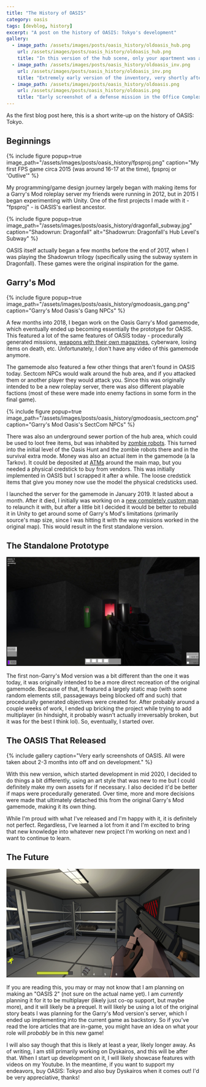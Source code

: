 ```yaml
---
title: "The History of OASIS"
category: oasis
tags: [devblog, history]
excerpt: "A post on the history of OASIS: Tokyo's development"
gallery:
  - image_path: /assets/images/posts/oasis_history/oldoasis_hub.png
    url: /assets/images/posts/oasis_history/oldoasis_hub.png
    title: "In this version of the hub scene, only your apartment was accessible. The trigger to leave was outside the apartment's door."
  - image_path: /assets/images/posts/oasis_history/oldoasis_inv.png
    url: /assets/images/posts/oasis_history/oldoasis_inv.png
    title: "Extremely early version of the inventory, very shortly after making the first version of the grid inventory (originally it was only a simple list inventory with a weight limit)"
  - image_path: /assets/images/posts/oasis_history/oldoasis.png
    url: /assets/images/posts/oasis_history/oldoasis.png
    title: "Early screenshot of a defense mission in the Office Complex area."
---
```


As the first blog post here, this is a short write-up on the history of OASIS: Tokyo.

## Beginnings

{% include figure popup=true image_path="/assets/images/posts/oasis_history/fpsproj.png" caption="My first FPS game circa 2015 (was around 16-17 at the time), fpsproj or 'Outlive'" %}

My programming/game design journey largely began with making items for a Garry's Mod roleplay server my friends were running in 2012, but in 2015 I began experimenting with Unity. One of the first projects I made with it - "fpsproj" - is OASIS's earliest ancestor.

{% include figure popup=true image_path="/assets/images/posts/oasis_history/dragonfall_subway.jpg" caption="Shadowrun: Dragonfall" alt="Shadowrun: Dragonfall's Hub Level's Subway" %}

OASIS itself actually began a few months before the end of 2017, when I was playing the Shadowrun trilogy (specifically using the subway system in Dragonfall). These games were the original inspiration for the game.

## Garry's Mod

{% include figure popup=true image_path="/assets/images/posts/oasis_history/gmodoasis_gang.png" caption="Garry's Mod Oasis's Gang NPCs" %}

A few months into 2018, I began work on the Oasis Garry's Mod gamemode, which eventually ended up becoming essentially the prototype for OASIS. This featured a lot of the same features of OASIS today - procedurally generated missions, [weapons with their own magazines](https://www.youtube.com/watch?v=8QzpgOPzgL4), cyberware, losing items on death, etc. Unfortunately, I don't have any video of this gamemode anymore.

The gamemode also featured a few other things that aren't found in OASIS today. Sectcom NPCs would walk around the hub area, and if you attacked them or another player they would attack you. Since this was originally intended to be a new roleplay server, there was also different playable factions (most of these were made into enemy factions in some form in the final game). 

{% include figure popup=true image_path="/assets/images/posts/oasis_history/gmodoasis_sectcom.png" caption="Garry's Mod Oasis's SectCom NPCs" %}

There was also an underground sewer portion of the hub area, which could be used to loot free items, but was inhabited by [zombie robots](/assets/images/posts/oasis_history/gmodoasis_robotzombie.png). This turned into the initial level of the Oasis Hunt and the zombie robots there and in the survival extra mode. Money was also an actual item in the gamemode (a la Tarkov). It could be deposited at [ATMs](/assets/images/posts/oasis_history/gmodoasis_atm.png) around the main map, but you needed a physical credstick to buy from vendors. This was initially implemented in OASIS but I scrapped it after a while. The loose credstick items that give you money now use the model the physical credsticks used.

I launched the server for the gamemode in January 2019. It lasted about a month. After it died, I initially was working on a [new completely custom map](/assets/images/posts/oasis_history/rp_kanda_hl2.png) to relaunch it with, but after a little bit I decided it would be better to rebuild it in Unity to get around some of Garry's Mod's limitations (primarily source's map size, since I was hitting it with the way missions worked in the original map). This would result in the first standalone version.

## The Standalone Prototype

![i named it high arena for some reason](/assets/images/posts/oasis_history/higharena.png)

The first non-Garry's Mod version was a bit different than the one it was today, it was originally intended to be a more direct recreation of the original gamemode. Because of that, it featured a largely static map (with some random elements still, passageways being blocked off and such) that procedurally generated objectives were created for. After probably around a couple weeks of work, I ended up bricking the project while trying to add multiplayer (in hindsight, it probably wasn't actually irreversably broken, but it was for the best I think lol). So, eventually, I started over.

## The OASIS That Released

{% include gallery caption="Very early screenshots of OASIS. All were taken about 2-3 months into off and on development." %}

With this new version, which started development in mid 2020, I decided to do things a bit differently, using an art style that was new to me but I could definitely make my own assets for if necessary. I also decided it'd be better if maps were procedurally generated. Over time, more and more decisions were made that ultimately detached this from the original Garry's Mod gamemode, making it its own thing.

While I'm proud with what I've released and I'm happy with it, it is definitely not perfect. Regardless, I've learned a lot from it and I'm excited to bring that new knowledge into whatever new project I'm working on next and I want to continue to learn.

## The Future

![reusing this lol](/assets/images/reloadswoo.png)

If you are reading this, you may or may not know that I am planning on making an "OASIS 2" (not sure on the actual name yet). I am *currently* planning it for it to be multiplayer (likely just co-op support, but maybe more), and it will likely be a prequel. It will likely be using a lot of the original story beats I was planning for the Garry's Mod version's server, which I ended up implementing into the current game as backstory. So if you've read the lore articles that are in-game, you might have an idea on what your role will *probably* be in this new game! 

I will also say though that this is likely at least a year, likely longer away. As of writing, I am still primarily working on Dyskairos, and this will be after that. When I start up development on it, I will likely showcase features with videos on my Youtube. 
In the meantime, if you want to support my endeavors, buy OASIS: Tokyo and also buy Dyskairos when it comes out! I'd be very appreciative, thanks!